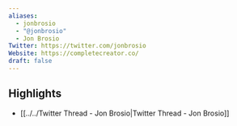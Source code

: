 ```yaml
---
aliases:
  - jonbrosio
  - "@jonbrosio"
  - Jon Brosio
Twitter: https://twitter.com/jonbrosio
Website: https://completecreator.co/
draft: false
---
```

## Highlights
- [[../../Twitter Thread - Jon Brosio|Twitter Thread - Jon Brosio]]


